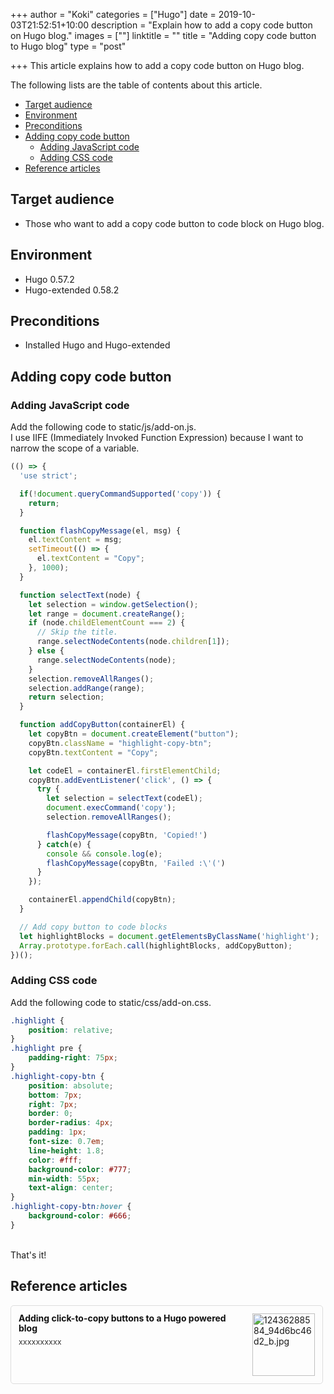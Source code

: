 +++
author = "Koki"
categories = ["Hugo"]
date = 2019-10-03T21:52:51+10:00
description = "Explain how to add a copy code button on Hugo blog."
images = [""]
linktitle = ""
title = "Adding copy code button to Hugo blog"
type = "post"

+++
This article explains how to add a copy code button on Hugo blog.

The following lists are the table of contents about this article.

- <font color="#1111cc">[Target audience](#target-audience)</font>
- <font color="#1111cc">[Environment](#environment)</font>
- <font color="#1111cc">[Preconditions](#preconditions)</font>
- <font color="#1111cc">[Adding copy code button](#adding-copy-code-button)</font>
  - <font color="#1111cc">[Adding JavaScript code](#adding-javascript-code)</font>
  - <font color="#1111cc">[Adding CSS code](#adding-css-code)</font>
- <font color="#1111cc">[Reference articles](#reference-articles)</font>


## Target audience
- Those who want to add a copy code button to code block on Hugo blog.


## Environment
- Hugo 0.57.2
- Hugo-extended 0.58.2


## Preconditions
- Installed Hugo and Hugo-extended


## Adding copy code button
### Adding JavaScript code
Add the following code to static/js/add-on.js.  
I use IIFE (Immediately Invoked Function Expression) because I want to narrow the scope of a variable.
```javascript:add-on.js
(() => {
  'use strict';

  if(!document.queryCommandSupported('copy')) {
    return;
  }

  function flashCopyMessage(el, msg) {
    el.textContent = msg;
    setTimeout(() => {
      el.textContent = "Copy";
    }, 1000);
  }

  function selectText(node) {
    let selection = window.getSelection();
    let range = document.createRange();
    if (node.childElementCount === 2) {
      // Skip the title.
      range.selectNodeContents(node.children[1]);
    } else {
      range.selectNodeContents(node);
    }
    selection.removeAllRanges();
    selection.addRange(range);
    return selection;
  }

  function addCopyButton(containerEl) {
    let copyBtn = document.createElement("button");
    copyBtn.className = "highlight-copy-btn";
    copyBtn.textContent = "Copy";

    let codeEl = containerEl.firstElementChild;
    copyBtn.addEventListener('click', () => {
      try {
        let selection = selectText(codeEl);
        document.execCommand('copy');
        selection.removeAllRanges();

        flashCopyMessage(copyBtn, 'Copied!')
      } catch(e) {
        console && console.log(e);
        flashCopyMessage(copyBtn, 'Failed :\'(')
      }
    });

    containerEl.appendChild(copyBtn);
  }

  // Add copy button to code blocks
  let highlightBlocks = document.getElementsByClassName('highlight');
  Array.prototype.forEach.call(highlightBlocks, addCopyButton);
})();
```

### Adding CSS code
Add the following code to static/css/add-on.css.
```css:add-on.css
.highlight {
    position: relative;
}
.highlight pre {
    padding-right: 75px;
}
.highlight-copy-btn {
    position: absolute;
    bottom: 7px;
    right: 7px;
    border: 0;
    border-radius: 4px;
    padding: 1px;
    font-size: 0.7em;
    line-height: 1.8;
    color: #fff;
    background-color: #777;
    min-width: 55px;
    text-align: center;
}
.highlight-copy-btn:hover {
    background-color: #666;
}
```

<br>
That's it!


## Reference articles
<div class="blog-card" style="padding:12px;margin:15px 0;border:1px solid #ddd;word-wrap:break-word;max-width:474px;width:auto;border-radius:5px;"><div class="blog-card-thumbnail" style="float:right;"><a href="https://www.fiznool.com/blog/2018/09/14/adding-click-to-copy-buttons-to-a-hugo-powered-blog/" class="blog-card-thumbnail-link" target="_blank"><img src="http://capture.heartrails.com/120x120/shorten?https://www.fiznool.com/blog/2018/09/14/adding-click-to-copy-buttons-to-a-hugo-powered-blog/" class="blog-card-thumb-image wp-post-image" alt="12436288584_94d6bc46d2_b.jpg" style="width:100px;height:100px;"></a></div><div class="blog-card-content" style="margin-left:0;margin-right:110px;line-height:120%;"><div class="blog-card-title" style="margin-bottom:5px;"><a href="https://www.fiznool.com/blog/2018/09/14/adding-click-to-copy-buttons-to-a-hugo-powered-blog/" class="blog-card-title-link" style="font-weight:bold;text-decoration:none;color:#111;" target="_blank">Adding click-to-copy buttons to a Hugo powered blog</a></div><div class="blog-card-excerpt" style="color:#333;font-size:90%;">xxxxxxxxxx</div></div><div class="blog-card-footer" style="font-size:70%;color:#777;margin-top:10px;clear:both;"><span class="blog-card-hatena"><a href="http://b.hatena.ne.jp/entry/https://www.fiznool.com/blog/2018/09/14/adding-click-to-copy-buttons-to-a-hugo-powered-blog/" target="_blank"><img border="0" src="http://b.hatena.ne.jp/entry/image/https://www.fiznool.com/blog/2018/09/14/adding-click-to-copy-buttons-to-a-hugo-powered-blog/" border="0" alt="" /></a></span></div></div>

